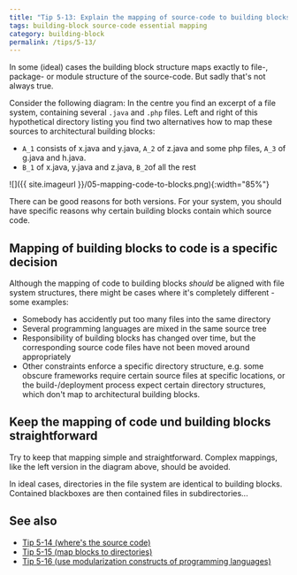 ```yaml
---
title: "Tip 5-13: Explain the mapping of source-code to building blocks!"
tags: building-block source-code essential mapping 
category: building-block
permalink: /tips/5-13/
---
```


In some (ideal) cases the building block structure maps exactly to
file-, package- or module structure of the source-code. But sadly that's not
always true.

Consider the following diagram: In the centre you find an
excerpt of a file system, containing several `.java` and `.php` files.
Left and right of this hypothetical directory listing you find two
alternatives how to map these sources to architectural building blocks:

* `A_1` consists of x.java and y.java, `A_2` of z.java and some php files,
`A_3` of g.java and h.java.
* `B_1` of x.java, y.java and z.java, `B_2`of all the rest



![]({{ site.imageurl }}/05-mapping-code-to-blocks.png){:width="85%"}

There can be good reasons for both versions. For your system, you should
have specific reasons why certain building blocks contain which source code.

## Mapping of building blocks to code is a specific decision

Although the mapping of code to building blocks _should_ be aligned
with file system structures, there might be cases where it's completely
different - some examples:

* Somebody has accidently put too many files into the same directory
* Several programming languages are mixed in the same source tree
* Responsibility of building blocks has changed over time, but the
corresponding source code files have not been moved around appropriately
* Other constraints enforce a specific directory structure, e.g.
some obscure frameworks require certain source files at specific locations,
or the build-/deployment process expect certain directory structures,
which don't map to architectural building blocks.


## Keep the mapping of code und building blocks straightforward

Try to keep that mapping simple and straightforward. Complex mappings,
like the left version in the diagram above, should be avoided.

In ideal cases, directories in the file system are identical to building
blocks. Contained blackboxes are then contained files in subdirectories...

## See also

* [Tip 5-14 (where's the source code)](/tips/5-14)
* [Tip 5-15 (map blocks to directories)](/tips/5-15)
* [Tip 5-16 (use modularization constructs of programming languages)](/tips/5-16)
